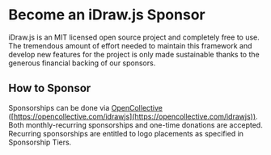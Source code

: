# Become an iDraw.js Sponsor

iDraw.js is an MIT licensed open source project and completely free to use. The tremendous amount of effort needed to maintain this framework and develop new features for the project is only made sustainable thanks to the generous financial backing of our sponsors.

## How to Sponsor

Sponsorships can be done via [OpenCollective](https://opencollective.com/idrawjs) ([https://opencollective.com/idrawjs](https://opencollective.com/idrawjs)). Both monthly-recurring sponsorships and one-time donations are accepted. Recurring sponsorships are entitled to logo placements as specified in Sponsorship Tiers.
